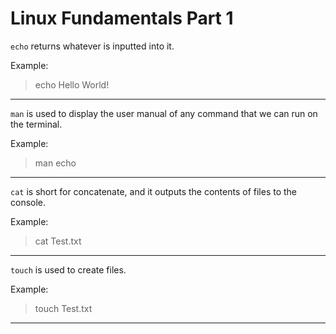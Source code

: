 # **Linux Fundamentals Part 1**

`echo` returns whatever is inputted into it. 

Example: 
> echo Hello World!
---
`man` is used to display the user manual of any command that we can run on the terminal. 
 
Example: 
> man echo
---
`cat` is short for concatenate, and it outputs the contents of files to the console. 

Example: 
> cat Test.txt
---
`touch` is used to create files.

Example: 
> touch Test.txt
---